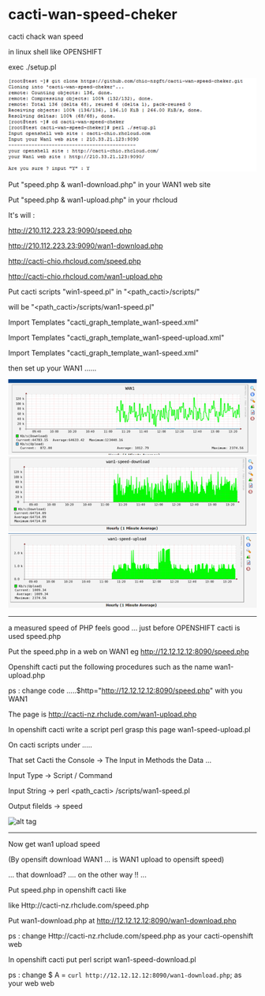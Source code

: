 # cacti-wan-speed-cheker

cacti chack wan speed

in linux shell like OPENSHIFT

exec ./setup.pl

![alt tag](https://github.com/chio-nzgft/cacti-wan-speed-cheker/blob/master/images/1481787019-2075263314_n.png)

Put "speed.php & wan1-download.php" in your WAN1 web site

Put "speed.php & wan1-upload.php" in your rhcloud

It's will :

http://210.112.223.23:9090/speed.php

http://210.112.223.23:9090/wan1-download.php

http://cacti-chio.rhcloud.com/speed.php

http://cacti-chio.rhcloud.com/wan1-upload.php

Put cacti scripts "win1-speed.pl" in  "<path_cacti>/scripts/"

will be "<path_cacti>/scripts/wan1-speed.pl"

Import Templates "cacti_graph_template_wan1-speed.xml"

Import Templates "cacti_graph_template_wan1-speed-upload.xml"

Import Templates "cacti_graph_template_wan1-speed.xml"

then set up your WAN1 ......

![alt tag](https://github.com/chio-nzgft/cacti-wan-speed-cheker/blob/master/images/1481779750-3593161566_n.png)
![alt tag](https://github.com/chio-nzgft/cacti-wan-speed-cheker/blob/master/images/1481779797-1614793298_n.png)
![alt tag](https://github.com/chio-nzgft/cacti-wan-speed-cheker/blob/master/images/1481779847-3275175682_n.png)

------------------------------------------------------------------------------------

a measured speed of PHP feels good ... just before OPENSHIFT cacti is used speed.php

Put the speed.php in a web on WAN1 eg http://12.12.12.12:8090/speed.php

Openshift cacti put the following procedures such as the name wan1-upload.php

ps : change code .....$http="http://12.12.12.12:8090/speed.php" with you WAN1

The page is http://cacti-nz.rhclude.com/wan1-upload.php

In openshift cacti write a script perl grasp this page wan1-speed-upload.pl

On cacti scripts under .....

That set Cacti the Console   ->   The Input in Methods the Data ...

Input Type -> Script / Command

Input String -> perl <path_cacti> /scripts/wan1-speed.pl

Output filelds -> speed

![alt tag](https://pic.pimg.tw/echochio/1481679410-2081905005_n.png)

-----------------------------------------------------------------------------------
Now get wan1 upload speed

(By opensift download WAN1 ... is WAN1 upload to opensift speed)

... that download? .... on the other way !! ...

Put speed.php in openshift cacti like

like Http://cacti-nz.rhclude.com/speed.php

Put wan1-download.php at http://12.12.12.12:8090/wan1-download.php

ps : change Http://cacti-nz.rhclude.com/speed.php as your cacti-openshift web

In openshift cacti put perl script wan1-speed-download.pl

ps : change  $ A = `curl http://12.12.12.12:8090/wan1-download.php`;  as your web web
